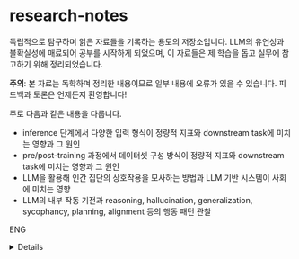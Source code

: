 # research-notes

독립적으로 탐구하며 읽은 자료들을 기록하는 용도의 저장소입니다. LLM의 유연성과 불확실성에 매료되어 공부를 시작하게 되었으며, 이 자료들은 제 학습을 돕고 실무에 참고하기 위해 정리되었습니다.

**주의**: 본 자료는 독학하며 정리한 내용이므로 일부 내용에 오류가 있을 수 있습니다. 피드백과 토론은 언제든지 환영합니다!

주로 다음과 같은 내용을 다룹니다.
- inference 단계에서 다양한 입력 형식이 정량적 지표와 downstream task에 미치는 영향과 그 원인
- pre/post-training 과정에서 데이터셋 구성 방식이 정량적 지표와 downstream task에 미치는 영향과 그 원인
- LLM을 활용해 인간 집단의 상호작용을 모사하는 방법과 LLM 기반 시스템이 사회에 미치는 영향
- LLM의 내부 작동 기전과 reasoning, hallucination, generalization, sycophancy, planning, alignment 등의 행동 패턴 관찰

ENG
<details>
This repository is dedicated to arxiving materials that I've independently explored. My studies began from a fascination with the flexibility and uncertainty inherent in LLMs, and these documents are compiled to assist my learning and practical applications.

**Note**: Since this repository consists of self-organized materials, some content may contain inaccuracies. Feedback and discussions are always welcome!

Specifically, this repository covers:
- How various forms of input data during inference impact quantitative metrics and downstream tasks, and the underlying reasons.
- How dataset composition methods during pre- and post-training affect quantitative metrics and downstream tasks, and the reasons for these effects.
- Techniques for simulating human group interactions using LLMs, and implications of LLM-based systems on society.
- Observations of LLMs' internal mechanisms and behavioral patterns, including reasoning, hallucination, generalization, sycophancy, planning, and alignment.
</details>